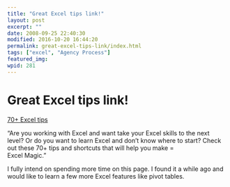 ```yaml
---
title: "Great Excel tips link!"
layout: post
excerpt: ""
date: 2008-09-25 22:40:30
modified: 2016-10-20 16:44:20
permalink: great-excel-tips-link/index.html
tags: ["excel", "Agency Process"]
featured_img: 
wpid: 281
---
```


# Great Excel tips link!

[70+ Excel tips](http://www.cogniview.com/convert-pdf-to-excel/post/the-excel-magician-70-excel-tips-and-shortcuts-to-help-you-make-excel-magic/)

“Are you working with Excel and want take your Excel skills to the next level? Or do you want to learn Excel and don’t know where to start? Check out these 70+ tips and shortcuts that will help you make =  
Excel Magic.”

I fully intend on spending more time on this page. I found it a while ago and would like to learn a few more Excel features like pivot tables.